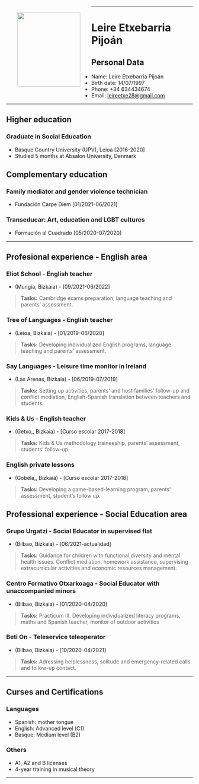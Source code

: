 <div style="float: left; padding:30px;" >
<img width="170" height="200" src="app://local/Users/anaaparicio/Desktop/md-cv/images/leire_img.jpg" >
</div>

------------------------------------------------------------

# Leire Etxebarria Pijoán

## Personal Data

- Name: Leire Etxebarria Pijoán
- Birth date: 14/07/1997
- Phone: +34 634434674
- Email: leireetxe28@gmail.com

------------------------------------------------------------

## Higher education
### Graduate in Social Education
* Basque Country University (UPV), Leioa [2016-2020]
* Studied 5 months at Absalon University, Denmark

## Complementary education
### Family mediator and gender violence technician
* Fundación Carpe Diem [01/2021-06/2021]

### Transeducar: Art, education and LGBT cultures
* Formación al Cuadrado [05/2020-07/2020]

------------------------------------------------------------

## Profesional experience - English area
### Eliot School - English teacher
* (Mungia, Bizkaia) -  [09/2021-06/2022]


> **Tasks:** Cambridge exams preparation, language teaching and parents’ assessment.

### Tree of Languages - English teacher
* (Leioa, Bizkaia) -  [01/2019-06/2020]


> **Tasks:** Developing individualized English programs, language teaching and parents’ assessment.

### Say Languages - Leisure time monitor in Ireland
* (Las Arenas, Bizkaia) -  [06/2019-07/2019]


> **Tasks:** Setting up activities, parents’ and host families’ follow-up and conflict mediation, English-Spanish translation between teachers and students.

### Kids & Us - English teacher
* (Getxo,, Bizkaia) -  [Curso escolar 2017-2018]


> **Tasks:** Kids &amp; Us methodology traineeship, parents’ assessment, students’ follow-up.

### English private lessons
* (Gobela,, Bizkaia) -  [Curso escolar 2017-2018]


> **Tasks:** Developing a game-based-learning program, parents’ assessment, student’s follow up.

## Professional experience - Social Education area
### Grupo Urgatzi - Social Educator in supervised flat
* (Bilbao, Bizkaia) -  [06/2021-actualidad]


> **Tasks:** Guidance for children with functional diversity and mental health issues. Conflict mediation, homework assistance, supervising extracurricular activities and economic resources management.

### Centro Formativo Otxarkoaga - Social Educator with unaccompanied minors
* (Bilbao, Bizkaia) - [01/2020-04/2020]


> **Tasks:** Practicum III. Developing individualized literacy programs, maths and Spanish teacher, monitor of outdoor activities

### Beti On - Teleservice teleoperator
* (Bilbao, Bizkaia) - [10/2020-04/2021]


> **Tasks:** Adressing helplessness, solitude and emergency-related calls and follow-up contact.


------------------------------------------------------------

## Curses and Certifications
### Languages
* Spanish: mother tongue
* English: Advanced level (C1)
* Basque: Medium level (B2)


### Others
* A1, A2 and B licenses
* 4-year training in musical theory

------------------------------------------------------------